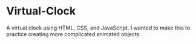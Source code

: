 # Virtual-Clock
A virtual clock using HTML, CSS, and JavaScript. I wanted to make this to practice creating more complicated animated objects.
